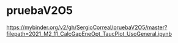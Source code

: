 # pruebaV2O5

https://mybinder.org/v2/gh/SergioCorreal/pruebaV2O5/master?filepath=2021_M2_11_CalcGapEneOpt_TaucPlot_UsoGeneral.ipynb
